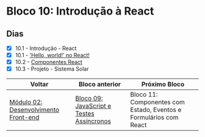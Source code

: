 # Bloco 10: Introdução à React

## Dias

- [x] 10.1 - Introdução - React
- [x] 10.1 - ['Hello, world!' no React!](./01-hello-world-no-react/)
- [x] 10.2 - [Componentes React](./02-componentes-react/)
- [x] 10.3 - Projeto - Sistema Solar

| Voltar                                      | Bloco anterior                                                                      | Próximo Bloco                                                     |
| ------------------------------------------- | ----------------------------------------------------------------------------------- | ----------------------------------------------------------------- |
| [Módulo 02: Desenvolvimento Front-end](../) | [Bloco 09: JavaScript e Testes Assíncronos](../09-javascript-e-testes-assincronos/) | Bloco 11: Componentes com Estado, Eventos e Formulários com React |
